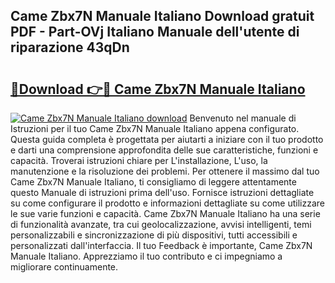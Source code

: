 ## Came Zbx7N Manuale Italiano Download gratuit PDF - Part-OVj Italiano Manuale dell'utente di riparazione 43qDn

# <h2><a href="http://dfgfwm0.blite.top/?on=Came+Zbx7N+Manuale+Italiano">🔗Download 👉🔴 Came Zbx7N Manuale Italiano</a></h2>

[![Came Zbx7N Manuale Italiano download](https://i.imgur.com/lujVjoI.png)](http://dfgfwm0.blite.top/?on=Came+Zbx7N+Manuale+Italiano)
Benvenuto nel manuale di Istruzioni per il tuo Came Zbx7N Manuale Italiano appena configurato. Questa guida completa è progettata per aiutarti a iniziare con il tuo prodotto e darti una comprensione approfondita delle sue caratteristiche, funzioni e capacità. Troverai istruzioni chiare per L'installazione, L'uso, la manutenzione e la risoluzione dei problemi. Per ottenere il massimo dal tuo Came Zbx7N Manuale Italiano, ti consigliamo di leggere attentamente questo Manuale di istruzioni prima dell'uso. Fornisce istruzioni dettagliate su come configurare il prodotto e informazioni dettagliate su come utilizzare le sue varie funzioni e capacità. Came Zbx7N Manuale Italiano ha una serie di funzionalità avanzate, tra cui geolocalizzazione, avvisi intelligenti, temi personalizzabili e sincronizzazione di più dispositivi, tutti accessibili e personalizzati dall'interfaccia. Il tuo Feedback è importante, Came Zbx7N Manuale Italiano. Apprezziamo il tuo contributo e ci impegniamo a migliorare continuamente.
